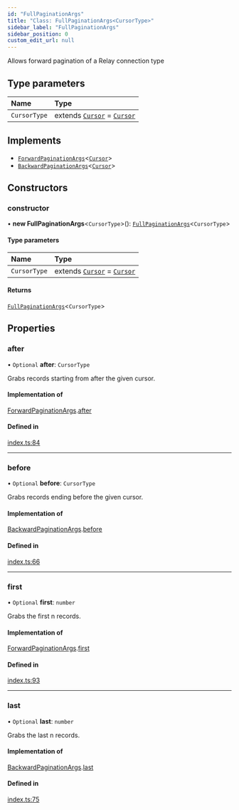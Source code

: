 ```yaml
---
id: "FullPaginationArgs"
title: "Class: FullPaginationArgs<CursorType>"
sidebar_label: "FullPaginationArgs"
sidebar_position: 0
custom_edit_url: null
---
```


Allows forward pagination of a Relay connection type

## Type parameters

| Name | Type |
| :------ | :------ |
| `CursorType` | extends [`Cursor`](../interfaces/Cursor.md) = [`Cursor`](../interfaces/Cursor.md) |

## Implements

- [`ForwardPaginationArgs`](ForwardPaginationArgs.md)\<[`Cursor`](../interfaces/Cursor.md)\>
- [`BackwardPaginationArgs`](BackwardPaginationArgs.md)\<[`Cursor`](../interfaces/Cursor.md)\>

## Constructors

### constructor

• **new FullPaginationArgs**\<`CursorType`\>(): [`FullPaginationArgs`](FullPaginationArgs.md)\<`CursorType`\>

#### Type parameters

| Name | Type |
| :------ | :------ |
| `CursorType` | extends [`Cursor`](../interfaces/Cursor.md) = [`Cursor`](../interfaces/Cursor.md) |

#### Returns

[`FullPaginationArgs`](FullPaginationArgs.md)\<`CursorType`\>

## Properties

### after

• `Optional` **after**: `CursorType`

Grabs records starting from after the given cursor.

#### Implementation of

[ForwardPaginationArgs](ForwardPaginationArgs.md).[after](ForwardPaginationArgs.md#after)

#### Defined in

[index.ts:84](https://github.com/johnsonjo4531/typegraphql-relay-connections/blob/62106af/src/index.ts#L84)

___

### before

• `Optional` **before**: `CursorType`

Grabs records ending before the given cursor.

#### Implementation of

[BackwardPaginationArgs](BackwardPaginationArgs.md).[before](BackwardPaginationArgs.md#before)

#### Defined in

[index.ts:66](https://github.com/johnsonjo4531/typegraphql-relay-connections/blob/62106af/src/index.ts#L66)

___

### first

• `Optional` **first**: `number`

Grabs the first n records.

#### Implementation of

[ForwardPaginationArgs](ForwardPaginationArgs.md).[first](ForwardPaginationArgs.md#first)

#### Defined in

[index.ts:93](https://github.com/johnsonjo4531/typegraphql-relay-connections/blob/62106af/src/index.ts#L93)

___

### last

• `Optional` **last**: `number`

Grabs the last n records.

#### Implementation of

[BackwardPaginationArgs](BackwardPaginationArgs.md).[last](BackwardPaginationArgs.md#last)

#### Defined in

[index.ts:75](https://github.com/johnsonjo4531/typegraphql-relay-connections/blob/62106af/src/index.ts#L75)
